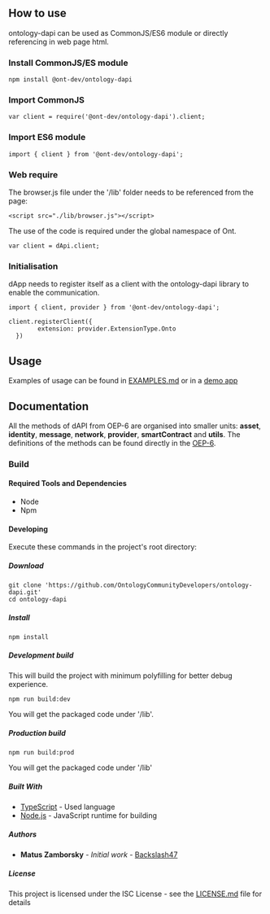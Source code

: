 


## How to use 
ontology-dapi can be used as CommonJS/ES6 module or directly referencing in web page html. 

### Install CommonJS/ES module
```
npm install @ont-dev/ontology-dapi
```

### Import CommonJS
```
var client = require('@ont-dev/ontology-dapi').client;
```

### Import ES6 module
```
import { client } from '@ont-dev/ontology-dapi';
```

### Web require
The browser.js file under the '/lib' folder needs to be referenced from the page:
```
<script src="./lib/browser.js"></script>
```

The use of the code is required under the global namespace of Ont.
```
var client = dApi.client;
```

### Initialisation
dApp needs to register itself as a client with the ontology-dapi library to enable the communication.

```
import { client, provider } from '@ont-dev/ontology-dapi';

client.registerClient({
        extension: provider.ExtensionType.Onto
  })
```

## Usage

Examples of usage can be found in [EXAMPLES.md](EXAMPLES.md) or in a [demo app](https://github.com/OntologyCommunityDevelopers/ontology-dapi-demo)

## Documentation

All the methods of dAPI from OEP-6 are organised into smaller units: **asset**, **identity**, **message**, **network**, **provider**, **smartContract** and **utils**.
The definitions of the methods can be found directly in the [OEP-6](https://github.com/backslash47/OEPs/blob/oep-dapp-api/OEP-6/OEP-6.mediawiki).

### Build

#### Required Tools and Dependencies

* Node
* Npm

#### Developing

Execute these commands in the project's root directory:

##### Download
```
git clone 'https://github.com/OntologyCommunityDevelopers/ontology-dapi.git'
cd ontology-dapi
```

##### Install

```
npm install
```

##### Development build
This will build the project with minimum polyfilling for better debug experience.

````
npm run build:dev
````

You will get the packaged code under '/lib'.

##### Production build 

````
npm run build:prod
````

You will get the packaged code under '/lib'

##### Built With

* [TypeScript](https://www.typescriptlang.org/) - Used language
* [Node.js](https://nodejs.org) - JavaScript runtime for building

##### Authors

* **Matus Zamborsky** - *Initial work* - [Backslash47](https://github.com/backslash47)

##### License

This project is licensed under the ISC License - see the [LICENSE.md](LICENSE.md) file for details
